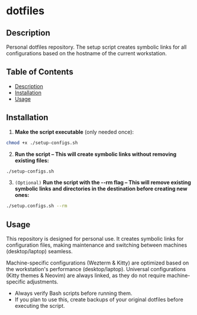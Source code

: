 # dotfiles

## Description

Personal dotfiles repository. The setup script creates symbolic links for all configurations based on the hostname of the current workstation.

## Table of Contents

- [Description](#description)
- [Installation](#installation)
- [Usage](#usage)

## Installation

1. **Make the script executable** (only needed once):

```bash
chmod +x ./setup-configs.sh
```

2. **Run the script – This will create symbolic links without removing existing files:**

```bash
./setup-configs.sh
```

3. `(Optional)` **Run the script with the --rm flag – This will remove existing symbolic links and directories in the destination before creating new ones:**

```bash
./setup.configs.sh --rm
```

## Usage

This repository is designed for personal use.
It creates symbolic links for configuration files, making maintenance and switching between machines (desktop/laptop) seamless.

Machine-specific configurations (Wezterm & Kitty) are optimized based on the workstation's performance (desktop/laptop).
Universal configurations (Kitty themes & Neovim) are always linked, as they do not require machine-specific adjustments.

- Always verify Bash scripts before running them.
- If you plan to use this, create backups of your original dotfiles before executing the script.
